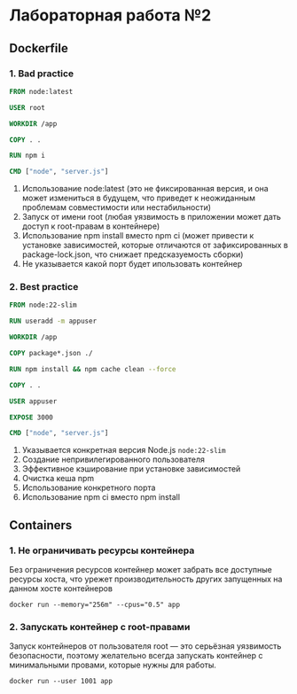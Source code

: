 # Лабораторная работа №2

## Dockerfile

### 1. Bad practice

```dockerfile
FROM node:latest

USER root

WORKDIR /app

COPY . .

RUN npm i

CMD ["node", "server.js"]
```
1. Использование node:latest (это не фиксированная версия, и она может измениться в будущем, что приведет к неожиданным проблемам совместимости или нестабильности)
2. Запуск от имени root (любая уязвимость в приложении может дать доступ к root-правам в контейнере)
3. Использование npm install вместо npm ci (может привести к установке зависимостей, которые отличаются от зафиксированных в package-lock.json, что снижает предсказуемость сборки)
4. Не указывается какой порт будет ипользовать контейнер

### 2. Best practice
```dockerfile
FROM node:22-slim

RUN useradd -m appuser

WORKDIR /app

COPY package*.json ./

RUN npm install && npm cache clean --force

COPY . .

USER appuser

EXPOSE 3000

CMD ["node", "server.js"]
```
1. Указывается конкретная версия Node.js  `node:22-slim`
2. Создание непривилегированного пользователя
3. Эффективное кэширование при установке зависимостей
4. Очистка кеша npm
5. Использование конкретного порта
6. Использование npm ci вместо npm install

## Containers

### 1. Не ограничивать ресурсы контейнера
Без ограничения ресурсов контейнер может забрать все доступные ресурсы хоста, 
что урежет производительность других запущенных на данном хосте контейнеров
```shell
docker run --memory="256m" --cpus="0.5" app
```

### 2. Запускать контейнер с root-правами
Запуск контейнеров от пользователя root — это серьёзная уязвимость безопасности, поэтому 
желательно всегда запускать контейнер с минимальными провами, которые нужны для работы.
```shell
docker run --user 1001 app
```